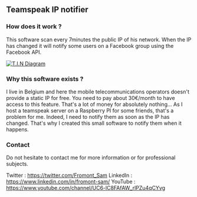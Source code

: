 ## Teamspeak IP notifier
### How does it work ?
This software scan every 7minutes the public IP of his network. When the IP has changed it will notify some users on a Facebook group using the Facebook API.

[![T.I.N Diagram](https://i.imgur.com/Aj6Gu9m.png "T.I.N Diagram")](https://i.imgur.com/Aj6Gu9m.png "T.I.N Diagram")

### Why this software exists ?
I live in Belgium and here the mobile telecommunications operators doesn't provide a static IP for free. You need to pay about 30€/month to have access to this feature. That's a lot of money for absolutely nothing... As I host a teamspeak server on a Raspberry PI for some friends, that's a problem for me. Indeed, I need to notify them as soon as the IP has changed. That's why I created this small software to notify them when it happens.

### Contact
Do not hesitate to contact me for more information or for professional subjects.

Twitter : https://twitter.com/Fromont_Sam
LinkedIn : https://www.linkedin.com/in/fromont-sam/
YouTube : https://www.youtube.com/channel/UC6-lC8FAfAW_rlPZu4qCYvg
